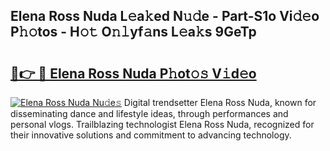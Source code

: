 ## Elena Ross Nuda L𝚎a𝚔ed N𝚞𝚍e - Part-S1o Vi𝚍𝚎o P𝚑𝚘tos - H𝚘𝚝 O𝚗𝚕yf𝚊ns L𝚎a𝚔s 9GeTp

# <h2><a href="http://kf0nah.oniu.top/?m=Elena+Ross+Nuda">🔗👉 🔴 Elena Ross Nuda P𝚑ot𝚘𝚜 V𝚒d𝚎o</a></h2>

[![Elena Ross Nuda Nu𝚍e𝚜](https://i.imgur.com/0qMVB7G.gif)](http://kf0nah.oniu.top/?m=Elena+Ross+Nuda)
Digital trendsetter Elena Ross Nuda, known for disseminating dance and lifestyle ideas, through performances and personal vlogs. Trailblazing technologist Elena Ross Nuda, recognized for their innovative solutions and commitment to advancing technology.  
